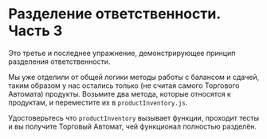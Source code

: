 # Разделение ответственности. Часть 3

Это третье и последнее упражнение, демонстрирующее принцип разделения ответственности.

Мы  уже отделили от общей логики методы работы с балансом и сдачей, таким образом у нас остались только (не считая самого Торгового Автомата) продукты. Возьмите два метода, которые относятся к продуктам, и переместите их в `productInventory.js`.

Удостоверьтесь что `productInventory` вызывает функции, проходит тесты и вы получите Торговый Автомат, чей функционал полностью разделён.